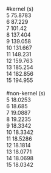 #kernel (s) </br>
5 75.8783 </br>
6 87.229 </br>
7 101.42 </br>
8 137.404 </br>
9 139.058 </br>
10 131.667 </br>
11 148.231 </br>
12 159.763 </br>
13 185.254 </br>
14 182.856 </br>
15 194.955 </br>
</br>
#non-kernel (s) </br>
5 18.0253 </br>
6 18.685 </br>
7 19.0887 </br>
8 19.2235 </br>
9 18.3342 </br>
10 18.3342 </br>
11 18.5286 </br>
12 18.1814 </br>
13 18.0771 </br>
14 18.0698 </br>
15 18.0342 </br>
